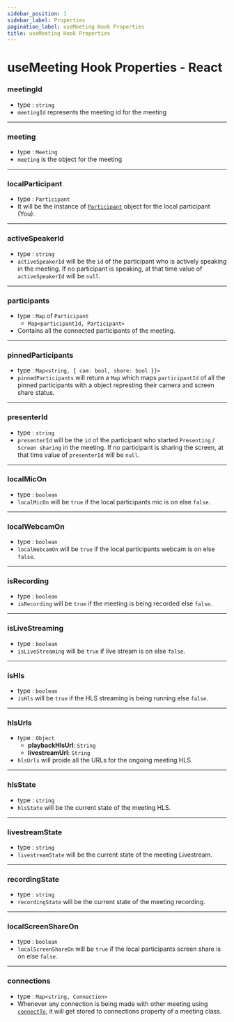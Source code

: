 ```yaml
---
sidebar_position: 1
sidebar_label: Properties
pagination_label: useMeeting Hook Properties
title: useMeeting Hook Properties
---
```


# useMeeting Hook Properties - React

<div class="sdk-api-ref-only-h4">

### meetingId

- type : `string`
- `meetingId` represents the meeting id for the meeting

---

### meeting

- type : `Meeting`
- `meeting` is the object for the meeting

---

### localParticipant

- type : `Participant`
- It will be the instance of [`Participant`](../use-participant/introduction.md) object for the local participant (You).

---

### activeSpeakerId

- type : `string`
- `activeSpeakerId` will be the `id` of the participant who is actively speaking in the meeting. If no participant is speaking, at that time value of `activeSpeakerId` will be `null`.

---

### participants

- type : `Map` of `Participant`
  - `Map<participantId, Participant>`
- Contains all the connected participants of the meeting.

---

### pinnedParticipants

- type : `Map<string, { cam: bool, share: bool }}>`
- `pinnedParticipants` will return a `Map` which maps `participantId` of all the pinned participants with a object represting their camera and screen share status.

---

### presenterId

- type : `string`
- `presenterId` will be the `id` of the participant who started `Presenting` / `Screen sharing` in the meeting. If no participant is sharing the screen, at that time value of `presenterId` will be `null`.

---

### localMicOn

- type : `boolean`
- `localMicOn` will be `true` if the local participants mic is on else `false`.

---

### localWebcamOn

- type : `boolean`
- `localWebcamOn` will be `true` if the local participants webcam is on else `false`.

---

### isRecording

- type : `boolean`
- `isRecording` will be `true` if the meeting is being recorded else `false`.

---

### isLiveStreaming

- type : `boolean`
- `isLiveStreaming` will be `true` if live stream is on else `false`.

---

### isHls

- type : `boolean`
- `isHls` will be `true` if the HLS streaming is being running else `false`.

---

### hlsUrls

- type : `Object`
  - **playbackHlsUrl**: `String`
  - **livestreamUrl**: `String`
- `hlsUrls` will proide all the URLs for the ongoing meeting HLS.

---

### hlsState

- type : `string`
- `hlsState` will be the current state of the meeting HLS.

---

### livestreamState

- type : `string`
- `livestreamState` will be the current state of the meeting Livestream.

---

### recordingState

- type : `string`
- `recordingState` will be the current state of the meeting recording.

---

### localScreenShareOn

- type : `boolean`
- `localScreenShareOn` will be `true` if the local participants screen share is on else `false`.

---

### connections

- type : `Map<string, Connection>`
- Whenever any connection is being made with other meeting using [`connectTo`](./methods.md#connectto), it will get stored to connections property of a meeting class.

</div>

